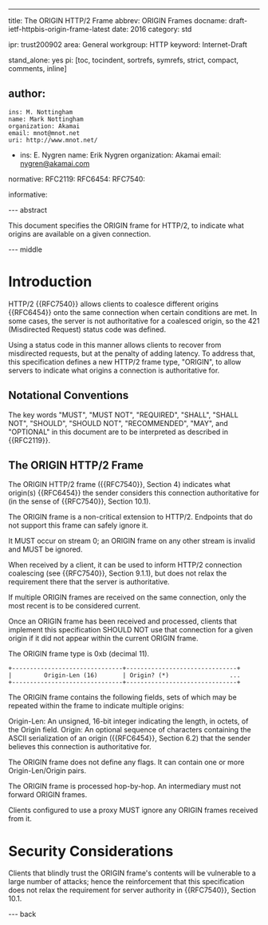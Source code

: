 ---
title: The ORIGIN HTTP/2 Frame
abbrev: ORIGIN Frames
docname: draft-ietf-httpbis-origin-frame-latest
date: 2016
category: std

ipr: trust200902
area: General
workgroup: HTTP
keyword: Internet-Draft

stand_alone: yes
pi: [toc, tocindent, sortrefs, symrefs, strict, compact, comments, inline]

author:
 -
    ins: M. Nottingham
    name: Mark Nottingham
    organization: Akamai
    email: mnot@mnot.net
    uri: http://www.mnot.net/
 -
    ins: E. Nygren
    name: Erik Nygren
    organization: Akamai
    email: nygren@akamai.com

normative:
  RFC2119:
  RFC6454:
  RFC7540:

informative:


--- abstract

This document specifies the ORIGIN frame for HTTP/2, to indicate what origins are available on a
given connection.

--- middle

# Introduction

HTTP/2 {{RFC7540}} allows clients to coalesce different origins {{RFC6454}} onto the same
connection when certain conditions are met. In some cases, the server is not authoritative for a
coalesced origin, so the 421 (Misdirected Request) status code was defined.

Using a status code in this manner allows clients to recover from misdirected requests, but at the
penalty of adding latency. To address that, this specification defines a new HTTP/2 frame type,
"ORIGIN", to allow servers to indicate what origins a connection is authoritative for.

## Notational Conventions

The key words "MUST", "MUST NOT", "REQUIRED", "SHALL", "SHALL NOT", "SHOULD", "SHOULD NOT",
"RECOMMENDED", "MAY", and "OPTIONAL" in this document are to be interpreted as described in
{{RFC2119}}.

## The ORIGIN HTTP/2 Frame

The ORIGIN HTTP/2 frame ({{RFC7540}}, Section 4) indicates what origin(s) {{RFC6454}} the sender
considers this connection authoritative for (in the sense of {{RFC7540}}, Section 10.1).

The ORIGIN frame is a non-critical extension to HTTP/2. Endpoints that do not support this frame
can safely ignore it.

It MUST occur on stream 0; an ORIGIN frame on any other stream is invalid and MUST be ignored.

When received by a client, it can be used to inform HTTP/2 connection coalescing (see {{RFC7540}},
Section 9.1.1), but does not relax the requirement there that the server is authoritative.

If multiple ORIGIN frames are received on the same connection, only the most recent is to be
considered current.

Once an ORIGIN frame has been received and processed, clients that implement this specification
SHOULD NOT use that connection for a given origin if it did not appear within the current ORIGIN
frame.



The ORIGIN frame type is 0xb (decimal 11).

~~~~
+-------------------------------+-------------------------------+
|         Origin-Len (16)       | Origin? (*)                 ...
+-------------------------------+-------------------------------+
~~~~

The ORIGIN frame contains the following fields, sets of which may be
	repeated within the frame to indicate multiple origins:

Origin-Len:
  An unsigned, 16-bit integer indicating the length, in octets, of the Origin field.
Origin:
  An optional sequence of characters containing the ASCII serialization of an origin ({{RFC6454}}, Section 6.2) that the sender believes this connection is authoritative for.

The ORIGIN frame does not define any flags. It can contain one or more Origin-Len/Origin pairs.

The ORIGIN frame is processed hop-by-hop. An intermediary must not forward ORIGIN frames.

Clients configured to use a proxy MUST ignore any ORIGIN frames received from it.


# Security Considerations

Clients that blindly trust the ORIGIN frame's contents will be vulnerable to a large number of
attacks; hence the reinforcement that this specification does not relax the requirement for server
authority in {{RFC7540}}, Section 10.1.

--- back
